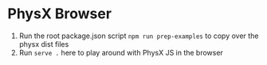 # PhysX Browser

1. Run the root package.json script `npm run prep-examples` to copy over the physx dist files
1. Run `serve .` here to play around with PhysX JS in the browser